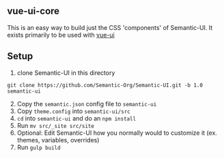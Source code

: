 
## vue-ui-core
This is an easy way to build just the CSS 'components' of Semantic-UI.
It exists primarily to be used with [vue-ui](https://github.com/agonbina/vue-ui)

## Setup

1. clone Semantic-UI in this directory
```
git clone https://github.com/Semantic-Org/Semantic-UI.git -b 1.0 semantic-ui
```
2. Copy the ```semantic.json``` config file to ```semantic-ui```
3. Copy ```theme.config``` into ```semantic-ui/src```
4. ```cd``` into ```semantic-ui``` and do an ```npm install```
5. Run ```mv src/_site src/site```
6. Optional: Edit Semantic-UI how you normally would to customize it (ex. themes, variables, overrides)
7. Run ```gulp build```